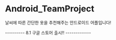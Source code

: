 # Android_TeamProject

 날씨에 따른 간단한 옷을 추천해주는 안드로이드 어플입니다!
 
 ---------- 8.1 구글 스토어 출시!! -------------

